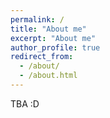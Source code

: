 ```yaml
---
permalink: /
title: "About me"
excerpt: "About me"
author_profile: true
redirect_from: 
  - /about/
  - /about.html
---
```


TBA :D


